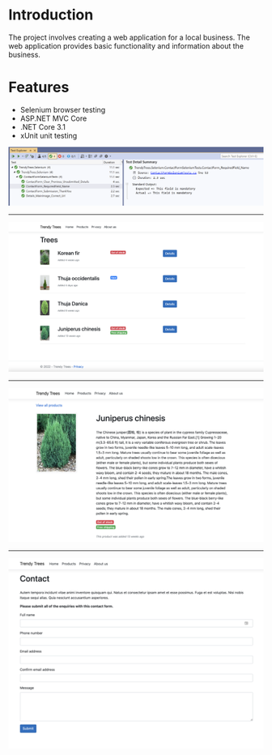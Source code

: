 # Introduction
 
The project involves creating a web application for a local business. The web application provides basic functionality and information about the business.

# Features
- Selenium browser testing
- ASP.NET MVC Core
- .NET Core 3.1
- xUnit unit testing

![Selenium test explorer](/docs/images/selenium-test-explorer.png "Test explorer showing Selenium test results")

---

![Index page](/docs/images/tree-index-screenshot.png "Index page")

---

![Details page](/docs/images/tree-details-screenshot.png "Details page")

---

![Contact form](/docs/images/trendy-trees-contact-form.png "Contact form")